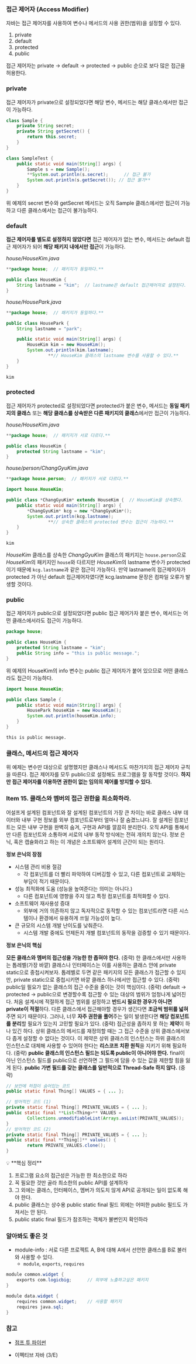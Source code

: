 ### 접근 제어자 (Access Modifier)

자바는 접근 제어자를 사용하여 변수나 메서드의 사용 권한(범위)을 설정할 수 있다.

1. private
2. default
3. protected
4. public

접근 제어자는 private → default → protected → public 순으로 보다 많은 접근을 허용한다.

### private

접근 제어자가 private으로 설정되었다면 해당 변수, 메서드는 해당 클래스에서만 접근이 가능하다.

```java
class Sample {
	private String secret;
	private String getSecret() {
		return this.secret;
	}
}

class SampleTest {
	public static void main(String[] args) {
		Sample s = new Sample();
		**System.out.println(s.secret);      // 접근 불가
		System.out.println(s.getSecret()); // 접근 불가**
	}
}
```

위 예제의 secret 변수와 getSecret 메서드는 오직 Sample 클래스에서만 접근이 가능하고 다른 클래스에서는 접근이 불가능하다.

### default

**접근 제어자를 별도로 설정하지 않았다면** 접근 제어자가 없는 변수, 메서드는 default 접근 제어자가 되어 **해당 패키지 내에서만 접근**이 가능하다.

*house/HouseKim.java*

```java
**package house;  // 패키지가 동일하다.**

public class HouseKim {
    String lastname = "kim";  // lastname은 default 접근제어자로 설정된다.
}
```

*house/HousePark.java*

```java
**package house;  // 패키지가 동일하다.**

public class HousePark {
    String lastname = "park";

    public static void main(String[] args) {
        HouseKim kim = new HouseKim();
        System.out.println(kim.lastname);
				**// HouseKim 클래스의 lastname 변수를 사용할 수 있다.**
    }
}
```

```java
kim
```

### protected

접근 제어자가 protected로 설정되었다면 protected가 붙은 변수, 메서드는 **동일 패키지의 클래스** 또는 **해당 클래스를 상속받은 다른 패키지의 클래스**에서만 접근이 가능하다.

*house/HouseKim.java*

```java
**package house;  // 패키지가 서로 다르다.**

public class HouseKim {
	protected String lastname = "kim";
}
```

*house/person/ChangGyuKim.java*

```java
**package house.person;  // 패키지가 서로 다르다.**

import house.HouseKim;

public class *ChangGyuKim* extends HouseKim {  // HouseKim을 상속했다.
	public static void main(String[] args) {
        *ChangGyuKim* kcg = new *ChangGyuKim*();
        System.out.println(kcg.lastname);
				**// 상속한 클래스의 protected 변수는 접근이 가능하다.**
    }
}
```

```
kim
```

*HouseKim* 클래스를 상속한 *ChangGyuKim* 클래스의 패키지는 `house.person`으로 *HouseKim*의 패키지인 `house`와 다르지만 *HouseKim*의 lastname 변수가 protected이기 때문에 `kcg.lastname`과 같은 접근이 가능하다. 만약 lastname의 접근제어자가 protected 가 아닌 default 접근제어자였다면 kcg.lastname 문장은 컴파일 오류가 발생할 것이다.

### public

접근 제어자가 public으로 설정되었다면 public 접근 제어가자 붙은 변수, 메서드는 어떤 클래스에서라도 접근이 가능하다.

```java
package house;

public class HouseKim {
	protected String lastname = "kim";
	public String info = "this is public message.";
}
```

위 예제의 HouseKim의 info 변수는 public 접근 제어자가 붙어 있으므로 어떤 클래스라도 접근이 가능하다.

```java
import house.HouseKim;

public class Sample {
    public static void main(String[] args) {
        HousePark houseKim = new HouseKim();
        System.out.println(houseKim.info);
    }
}
```

```
this is public message.
```

### 클래스, 메서드의 접근 제어자

위 예제는 변수만 대상으로 설명했지만 클래스나 메서드도 마찬가지의 접근 제어자 규칙을 따른다.
접근 제어자를 모두 public으로 설정해도 프로그램을 잘 동작할 것이다.
**하지만 접근 제어자를 이용하면 권한이 없는 임의의 제어를 방지할 수 있다.**

### Item 15. 클래스와 멤버의 접근 권한을 최소화하라.

어설프게 설계된 컴포넌트와 잘 설계된 컴포넌트의 가장 큰 차이는 바로 클래스 내부 데이터와 내부 구현 정보를 외부 컴포넌트로부터 얼마나 잘 숨겼느냐다. 잘 설계된 컴포넌트는 모든 내부 구현을 완벽히 숨겨, 구현과 API를 깔끔히 분리한다. 오직 API를 통해서만 다른 컴포넌트와 소통하며 서로의 내부 동작 방식에는 전혀 개의치 않는다.
정보 은닉, 혹은 캡슐화라고 하는 이 개념은 소프트웨어 설계의 근간이 되는 원리다.

**정보 은닉의 장점**

- 시스템 관리 비용 절감
    - 각 컴포넌트를 더 빨리 파악하여 디버깅할 수 있고, 다른 컴포넌트로 교체하는 부담이 적기 때문이다.
- 성능 최적화에 도움 (성능을 높여준다는 의미는 아니다.)
    - 다른 컴포넌트에 영향을 주지 않고 특정 컴포넌트를 최적화할 수 있다.
- 소프트웨어 재사용성 증대
    - 외부에 거의 의존하지 않고 독자적으로 동작할 수 있는 컴포넌트라면 다른 시스템이나 환경에서 유용하게 쓰일 가능성이 높다.
- 큰 규모의 시스템 개발 난이도를 낮춰준다.
    - 시스템 개발 중에도 언제든지 개별 컴포넌트의 동작을 검증할 수 있기 때문이다.

**정보 은닉의 핵심**

**모든 클래스와 멤버의 접근성을 가능한 한 좁혀야 한다.**
(중략)
한 클래스에서만 사용하는 톱레벨(가장 바깥) 클래스나 인터페이스는 이를 사용하는 클래스 안에 private static으로 중첩시켜보자. 톱레벨로 두면 같은 패키지의 모든 클래스가 접근할 수 있지만, private static으로 중첩시키면 바깥 클래스 하나에서만 접근할 수 있다. (중략) public일 필요가 없는 클래스의 접근 수준을 줄이는 것이 핵심이다.
(중략)
default → protected → public으로 변경할수록 접근할 수 있는 대상의 범위가 엄청나게 넓어진다.
처음 설계시에 적절하게 접근 범위를 설정하고 **반드시 필요한 경우가 아니면 private이 적절**하다. 다른 클래스에서 접근해야할 경우가 생긴다면 **조금씩 범위를 넓혀**주면 되기 때문이다. 그러나, 너무 **자주 권한을 풀어**주는 일이 발생한다면 **해당 컴포넌트를 분리**할 필요가 있는지 고민할 필요가 있다.
(중략)
접근성을 좁하지 못 하는 **제약**이 하나 있긴 하다. 상위 클래스의 메서드를 재정의할 때는 그 접근 수준을 상위 클래스에서보다 좁게 설정할 수 없다는 것이다. 이 제약은 상위 클래스의 인스턴스는 하위 클래스의 인스턴스로 대체해 사용할 수 있어야 한다는 **리스코프 치환 원칙**을 지키기 위해 필요하다.
(중략)
**public 클래스의 인스턴스 필드는 되도록 public이 아니어야 한다.** final이 아닌 인스턴스 필드를 public으로 선언하면 그 필드에 담을 수 있는 값을 제한할 힘을 잃게 된다. **public 가변 필드를 갖는 클래스를 일반적으로 Thread-Safe 하지 않다.**
(중략)

```java
// 보안에 허점이 숨어있는 코드
public static final Thing[] VALUES = { ... };

// 방어적인 코드 (1)
private static final Thing[] PRIVATE_VALUES = { ... };
public static final **List<Thing>** VALUES = 
		Collections.unmodifiableList(Arrays.asList(PRIVATE_VALUES));
}
// 방어적인 코드 (2)
private static final Thing[] PRIVATE_VALUES = { ... };
public static final **Thing[]** values() {
		return PRIVATE_VALUES.clone();
}
```

<aside>
💡 **핵심 정리**

1. 프로그램 요소의 접근성은 가능한 한 최소한으로 하라
2. 꼭 필요한 것만 골라 최소한의 public API를 설계하자
3. 그 외에는 클래스, 인터페이스, 멤버가 의도치 않게 API로 공개되는 일이 없도록 해야 한다.
4. public 클래스는 상수용 public static final 필드 외에는 어떠한 public 필드도 가져서는 안 된다.
5. public static final 필드가 참조하는 객체가 불변인지 확인하라
</aside>

### 알아봐도 좋은 것

- module-info : 서로 다른 프로젝트 A, B에 대해 A에서 선언한 클래스를 B로 불러와 사용할 수 있다.
    - `module`, `exports`, `requires`

```java
module common.widget {
    exports com.logicbig;      // 외부에 노출하고싶은 패키지
}
```

```java
module data.widget {
    requires common.widget;    // 사용할 패키지
    requires java.sql;
}
```

### 참고

- [점프 투 파이썬](https://wikidocs.net/232)

- 이펙티브 자바 (3/E)

